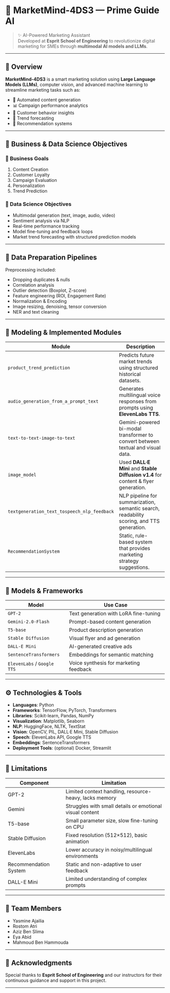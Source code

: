 # 🚀 MarketMind-4DS3 — Prime Guide AI

> ✨ AI-Powered Marketing Assistant  
> Developed at **Esprit School of Engineering** to revolutionize digital marketing for SMEs through **multimodal AI models and LLMs**.

---

## 📌 Overview

**MarketMind-4DS3** is a smart marketing solution using **Large Language Models (LLMs)**, computer vision, and advanced machine learning to streamline marketing tasks such as:

- 📢 Automated content generation  
- 📊 Campaign performance analytics  
- 🧠 Customer behavior insights  
- 🔮 Trend forecasting  
- 🎯 Recommendation systems  

---

## 🎯 Business & Data Science Objectives

### 💼 Business Goals
1. Content Creation  
2. Customer Loyalty  
3. Campaign Evaluation  
4. Personalization  
5. Trend Prediction  

### 🧪 Data Science Objectives
- Multimodal generation (text, image, audio, video)  
- Sentiment analysis via NLP  
- Real-time performance tracking  
- Model fine-tuning and feedback loops  
- Market trend forecasting with structured prediction models  

---

## 🧹 Data Preparation Pipelines

Preprocessing included:
- Dropping duplicates & nulls  
- Correlation analysis  
- Outlier detection (Boxplot, Z-score)  
- Feature engineering (ROI, Engagement Rate)  
- Normalization & Encoding  
- Image resizing, denoising, tensor conversion  
- NER and text cleaning  

---

## 🤖 Modeling & Implemented Modules

| Module | Description |
|--------|-------------|
| `product_trend_prediction` | Predicts future market trends using structured historical datasets. |
| `audio_generation_from_a_prompt_text` | Generates multilingual voice responses from prompts using **ElevenLabs TTS**. |
| `text-to-text-image-to-text` | Gemini-powered bi-modal transformer to convert between textual and visual data. |
| `image_model` | Used **DALL·E Mini** and **Stable Diffusion v1.4** for content & flyer generation. |
| `textgeneration_text_tospeech_nlp_feedback` | NLP pipeline for summarization, semantic search, readability scoring, and TTS generation. |
| `RecommendationSystem` | Static, rule-based system that provides marketing strategy suggestions. |

---

## 🧪 Models & Frameworks

| Model | Use Case |
|-------|----------|
| `GPT-2` | Text generation with LoRA fine-tuning |
| `Gemini-2.0-Flash` | Prompt-based content generation |
| `T5-base` | Product description generation |
| `Stable Diffusion` | Visual flyer and ad generation |
| `DALL-E Mini` | AI-generated creative ads |
| `SentenceTransformers` | Embeddings for semantic matching |
| `ElevenLabs` / `Google TTS` | Voice synthesis for marketing feedback |

---
## ⚙️ Technologies & Tools

- **Languages**: Python  
- **Frameworks**: TensorFlow, PyTorch, Transformers  
- **Libraries**: Scikit-learn, Pandas, NumPy  
- **Visualization**: Matplotlib, Seaborn  
- **NLP**: HuggingFace, NLTK, TextStat  
- **Vision**: OpenCV, PIL, DALL·E Mini, Stable Diffusion  
- **Speech**: ElevenLabs API, Google TTS  
- **Embeddings**: SentenceTransformers  
- **Deployment Tools**: (optional) Docker, Streamlit  

---

## 🚧 Limitations

| Component | Limitation |
|-----------|------------|
| GPT-2 | Limited context handling, resource-heavy, lacks memory |
| Gemini | Struggles with small details or emotional visual content |
| T5-base | Small parameter size, slow fine-tuning on CPU |
| Stable Diffusion | Fixed resolution (512×512), basic animation |
| ElevenLabs | Lower accuracy in noisy/multilingual environments |
| Recommendation System | Static and non-adaptive to user feedback |
| DALL-E Mini | Limited understanding of complex prompts |

---

## 🤝 Team Members

- Yasmine Ajailia  
- Rostom Atri  
- Aziz Ben Slima  
- Eya Abid  
- Mahmoud Ben Hammouda  

---

## 🙌 Acknowledgments

Special thanks to **Esprit School of Engineering** and our instructors for their continuous guidance and support in this project.

---
